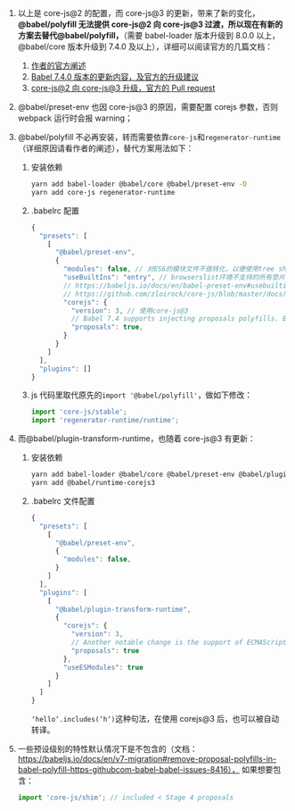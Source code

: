 1. 以上是 core-js@2 的配置，而 core-js@3 的更新，带来了新的变化，**@babel/polyfill 无法提供 core-js@2 向 core-js@3 过渡，所以现在有新的方案去替代@babel/polyfill，**（需要 babel-loader 版本升级到 8.0.0 以上，@babel/core 版本升级到 7.4.0 及以上），详细可以阅读官方的几篇文档：

   1. [作者的官方阐述](https://github.com/zloirock/core-js/blob/master/docs/2019-03-19-core-js-3-babel-and-a-look-into-the-future.md)
   2. [Babel 7.4.0 版本的更新内容，及官方的升级建议](https://babeljs.io/blog/2019/03/19/7.4.0)
   3. [core-js@2 向 core-js@3 升级，官方的 Pull request](https://github.com/babel/babel/pull/7646)

2. @babel/preset-env 也因 core-js@3 的原因，需要配置 corejs 参数，否则 webpack 运行时会报 warning；

3. @babel/polyfill 不必再安装，转而需要依靠`core-js`和`regenerator-runtime`（详细原因请看作者的阐述），替代方案用法如下：

   1. 安装依赖

      ```sh
      yarn add babel-loader @babel/core @babel/preset-env -D
      yarn add core-js regenerator-runtime
      ```

   2. .babelrc 配置

      ```js
      {
        "presets": [
          [
            "@babel/preset-env",
            {
              "modules": false, // 对ES6的模块文件不做转化，以便使用tree shaking、sideEffects等
              "useBuiltIns": "entry", // browserslist环境不支持的所有垫片都导入
              // https://babeljs.io/docs/en/babel-preset-env#usebuiltins
              // https://github.com/zloirock/core-js/blob/master/docs/2019-03-19-core-js-3-babel-and-a-look-into-the-future.md
              "corejs": {
                "version": 3, // 使用core-js@3
                // Babel 7.4 supports injecting proposals polyfills. By default, @babel/preset-env does not inject them, but you can opt-in using the proposals flag: corejs: { version: 3, proposals: true }.
                "proposals": true,
              }
            }
          ]
        ],
        "plugins": []
      }
      ```

   3. js 代码里取代原先的`import '@babel/polyfill'`，做如下修改：

      ```js
      import 'core-js/stable';
      import 'regenerator-runtime/runtime';
      ```

4. 而@babel/plugin-transform-runtime，也随着 core-js@3 有更新：

   1. 安装依赖

      ```sh
      yarn add babel-loader @babel/core @babel/preset-env @babel/plugin-transform-runtime -D
      yarn add @babel/runtime-corejs3
      ```

   2. .babelrc 文件配置

      ```js
      {
        "presets": [
          [
            "@babel/preset-env",
            {
              "modules": false,
            }
          ]
        ],
        "plugins": [
          [
            "@babel/plugin-transform-runtime",
            {
              "corejs": {
                "version": 3,
                // Another notable change is the support of ECMAScript proposals. By default, @babel/plugin-transform-runtime does not inject polyfills for proposals and use entry points which do not include them but, exactly as you can do in @babel/preset-env, you can set the proposals flag to enable them: corejs: { version: 3, proposals: true }.
                "proposals": true
              },
              "useESModules": true
            }
          ]
        ]
      }
      ```

      `‘hello‘.includes(‘h‘)`这种句法，在使用 corejs@3 后，也可以被自动转译。

5. 一些预设级别的特性默认情况下是不包含的（文档：https://babeljs.io/docs/en/v7-migration#remove-proposal-polyfills-in-babel-polyfill-https-githubcom-babel-babel-issues-8416）， 如果想要包含：

   ```js
   import 'core-js/shim'; // included < Stage 4 proposals
   ```
